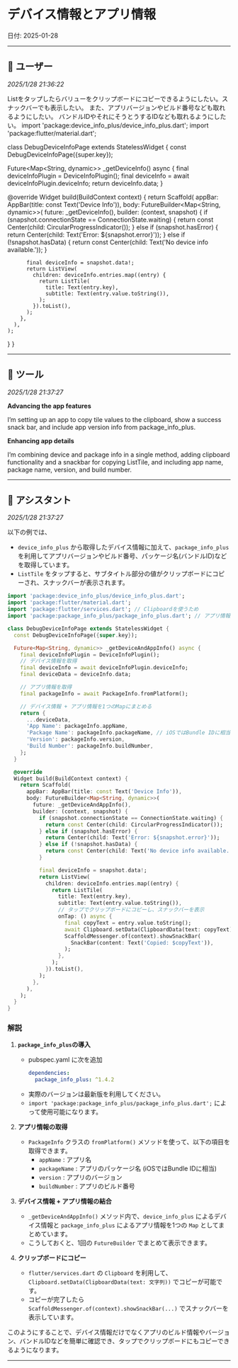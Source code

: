 # デバイス情報とアプリ情報

日付: 2025-01-28

---

## 👤 ユーザー
*2025/1/28 21:36:22*

Listをタップしたらバリューをクリップボードにコピーできるようにしたい。スナックバーでも表示したい。
また、アプリバージョンやビルド番号なども取れるようにしたい。
バンドルIDやそれにそうとうするIDなども取れるようにしたい。
import 'package:device_info_plus/device_info_plus.dart';
import 'package:flutter/material.dart';

class DebugDeviceInfoPage extends StatelessWidget {
  const DebugDeviceInfoPage({super.key});

  Future&lt;Map&lt;String, dynamic&gt;&gt; _getDeviceInfo() async {
    final deviceInfoPlugin = DeviceInfoPlugin();
    final deviceInfo = await deviceInfoPlugin.deviceInfo;
    return deviceInfo.data;
  }

  @override
  Widget build(BuildContext context) {
    return Scaffold(
      appBar: AppBar(title: const Text('Device Info')),
      body: FutureBuilder&lt;Map&lt;String, dynamic&gt;&gt;(
        future: _getDeviceInfo(),
        builder: (context, snapshot) {
          if (snapshot.connectionState == ConnectionState.waiting) {
            return const Center(child: CircularProgressIndicator());
          } else if (snapshot.hasError) {
            return Center(child: Text('Error: ${snapshot.error}'));
          } else if (!snapshot.hasData) {
            return const Center(child: Text('No device info available.'));
          }

          final deviceInfo = snapshot.data!;
          return ListView(
            children: deviceInfo.entries.map((entry) {
              return ListTile(
                title: Text(entry.key),
                subtitle: Text(entry.value.toString()),
              );
            }).toList(),
          );
        },
      ),
    );
  }
}

---

## 🔧 ツール
*2025/1/28 21:37:27*

**Advancing the app features**

I’m setting up an app to copy tile values to the clipboard, show a success snack bar, and include app version info from package_info_plus.

**Enhancing app details**

I’m combining device and package info in a single method, adding clipboard functionality and a snackbar for copying ListTile, and including app name, package name, version, and build number.

---

## 🤖 アシスタント
*2025/1/28 21:37:27*

以下の例では、  
- `device_info_plus` から取得したデバイス情報に加えて、`package_info_plus` を利用してアプリバージョンやビルド番号、パッケージ名(バンドルID)などを取得しています。  
- `ListTile` をタップすると、サブタイトル部分の値がクリップボードにコピーされ、スナックバーが表示されます。

```dart
import 'package:device_info_plus/device_info_plus.dart';
import 'package:flutter/material.dart';
import 'package:flutter/services.dart'; // Clipboardを使うため
import 'package:package_info_plus/package_info_plus.dart'; // アプリ情報を取得するため

class DebugDeviceInfoPage extends StatelessWidget {
  const DebugDeviceInfoPage({super.key});

  Future<Map<String, dynamic>> _getDeviceAndAppInfo() async {
    final deviceInfoPlugin = DeviceInfoPlugin();
    // デバイス情報を取得
    final deviceInfo = await deviceInfoPlugin.deviceInfo;
    final deviceData = deviceInfo.data;

    // アプリ情報を取得
    final packageInfo = await PackageInfo.fromPlatform();

    // デバイス情報 + アプリ情報を1つのMapにまとめる
    return {
      ...deviceData,
      'App Name': packageInfo.appName,
      'Package Name': packageInfo.packageName, // iOSではBundle IDに相当
      'Version': packageInfo.version,
      'Build Number': packageInfo.buildNumber,
    };
  }

  @override
  Widget build(BuildContext context) {
    return Scaffold(
      appBar: AppBar(title: const Text('Device Info')),
      body: FutureBuilder<Map<String, dynamic>>(
        future: _getDeviceAndAppInfo(),
        builder: (context, snapshot) {
          if (snapshot.connectionState == ConnectionState.waiting) {
            return const Center(child: CircularProgressIndicator());
          } else if (snapshot.hasError) {
            return Center(child: Text('Error: ${snapshot.error}'));
          } else if (!snapshot.hasData) {
            return const Center(child: Text('No device info available.'));
          }

          final deviceInfo = snapshot.data!;
          return ListView(
            children: deviceInfo.entries.map((entry) {
              return ListTile(
                title: Text(entry.key),
                subtitle: Text(entry.value.toString()),
                // タップでクリップボードにコピーし、スナックバーを表示
                onTap: () async {
                  final copyText = entry.value.toString();
                  await Clipboard.setData(ClipboardData(text: copyText));
                  ScaffoldMessenger.of(context).showSnackBar(
                    SnackBar(content: Text('Copied: $copyText')),
                  );
                },
              );
            }).toList(),
          );
        },
      ),
    );
  }
}
```

### 解説

1. **`package_info_plus`の導入**  
   - pubspec.yaml に次を追加  
     ```yaml
     dependencies:
       package_info_plus: ^1.4.2
     ```
   - 実際のバージョンは最新版を利用してください。
   - `import 'package:package_info_plus/package_info_plus.dart';` によって使用可能になります。

2. **アプリ情報の取得**  
   - `PackageInfo` クラスの `fromPlatform()` メソッドを使って、以下の項目を取得できます。
     - `appName` : アプリ名
     - `packageName` : アプリのパッケージ名 (iOSではBundle IDに相当)
     - `version` : アプリのバージョン
     - `buildNumber` : アプリのビルド番号

3. **デバイス情報 + アプリ情報の結合**  
   - `_getDeviceAndAppInfo()` メソッド内で、`device_info_plus` によるデバイス情報と `package_info_plus` によるアプリ情報を1つの `Map` としてまとめています。  
   - こうしておくと、1回の `FutureBuilder` でまとめて表示できます。

4. **クリップボードにコピー**  
   - `flutter/services.dart` の `Clipboard` を利用して、`Clipboard.setData(ClipboardData(text: 文字列))` でコピーが可能です。
   - コピーが完了したら `ScaffoldMessenger.of(context).showSnackBar(...)` でスナックバーを表示しています。 

このようにすることで、デバイス情報だけでなくアプリのビルド情報やバージョン、バンドルIDなどを簡単に確認でき、タップでクリップボードにもコピーできるようになります。

---
